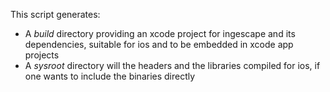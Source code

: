 This script generates:

- A _build_ directory providing an xcode project for ingescape and its dependencies, suitable for ios and to be embedded in xcode app projects
- A _sysroot_ directory will the headers and the libraries compiled for ios, if one wants to include the binaries directly
